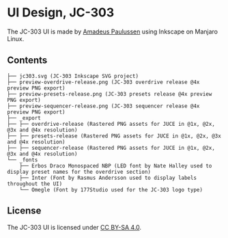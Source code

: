 # UI Design, JC-303
The JC-303 UI is made by [Amadeus Paulussen](https://amadeuspaulussen.com/) using Inkscape on Manjaro Linux.

## Contents
```
├── jc303.svg (JC-303 Inkscape SVG project)
├── preview-overdrive-release.png (JC-303 overdrive release @4x preview PNG export)
├── preview-presets-release.png (JC-303 presets release @4x preview PNG export)
├── preview-sequencer-release.png (JC-303 sequencer release @4x preview PNG export)
├── _export
├── ├── overdrive-release (Rastered PNG assets for JUCE in @1x, @2x, @3x and @4x resolution)
├── ├── presets-release (Rastered PNG assets for JUCE in @1x, @2x, @3x and @4x resolution)
├── ├── sequencer-release (Rastered PNG assets for JUCE in @1x, @2x, @3x and @4x resolution)
└── _fonts
    ├── Erbos Draco Monospaced NBP (LED font by Nate Halley used to display preset names for the overdrive section)
    ├── Inter (Font by Rasmus Andersson used to display labels throughout the UI)
    └── Omegle (Font by 177Studio used for the JC-303 logo type)
```

## License
The JC-303 UI is licensed under [CC BY-SA 4.0](https://creativecommons.org/licenses/by-sa/4.0/).
